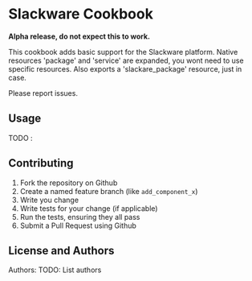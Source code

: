 Slackware Cookbook
=================
**Alpha release, do not expect this to work.**

This cookbook adds basic support for the Slackware platform.
Native resources 'package' and 'service' are expanded, you wont need to use specific resources.
Also exports a 'slackare_package' resource, just in case.

Please report issues.


Usage
-----
TODO :

Contributing
------------
1. Fork the repository on Github
2. Create a named feature branch (like `add_component_x`)
3. Write you change
4. Write tests for your change (if applicable)
5. Run the tests, ensuring they all pass
6. Submit a Pull Request using Github

License and Authors
-------------------
Authors: TODO: List authors
